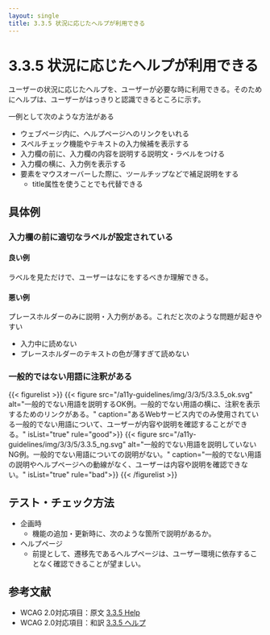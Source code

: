 ```yaml
---
layout: single
title: 3.3.5 状況に応じたヘルプが利用できる
---
```


# 3.3.5 状況に応じたヘルプが利用できる

ユーザーの状況に応じたヘルプを、ユーザーが必要な時に利用できる。そのためにヘルプは、ユーザーがはっきりと認識できるところに示す。

一例として次のような方法がある

- ウェブページ内に、ヘルプページへのリンクをいれる
- スペルチェック機能やテキストの入力候補を表示する
- 入力欄の前に、入力欄の内容を説明する説明文・ラベルをつける
- 入力欄の横に、入力例を表示する
- 要素をマウスオーバーした際に、ツールチップなどで補足説明をする
  - title属性を使うことでも代替できる

## 具体例

### 入力欄の前に適切なラベルが設定されている

#### 良い例

ラベルを見ただけで、ユーザーはなにをするべきか理解できる。

#### 悪い例

プレースホルダーのみに説明・入力例がある。これだと次のような問題が起きやすい

- 入力中に読めない
- プレースホルダーのテキストの色が薄すぎて読めない

### 一般的ではない用語に注釈がある

{{< figurelist >}}
  {{< figure
    src="/a11y-guidelines/img/3/3/5/3.3.5_ok.svg"
    alt="一般的でない用語を説明するOK例。一般的でない用語の横に、注釈を表示するためのリンクがある。"
    caption="あるWebサービス内でのみ使用されている一般的でない用語について、ユーザーが内容や説明を確認することができる。"
    isList="true"
    rule="good">}}
  {{< figure
    src="/a11y-guidelines/img/3/3/5/3.3.5_ng.svg"
    alt="一般的でない用語を説明していないNG例。一般的でない用語についての説明がない。"
    caption="一般的でない用語の説明やヘルプページへの動線がなく、ユーザーは内容や説明を確認できない。"
    isList="true"
    rule="bad">}}
{{< /figurelist >}}

## テスト・チェック方法

- 企画時
  - 機能の追加・更新時に、次のような箇所で説明があるか。
- ヘルプページ
  - 前提として、遷移先であるヘルプページは、ユーザー環境に依存することなく確認できることが望ましい。

## 参考文献

- WCAG 2.0対応項目：原文 [3.3.5 Help](https://www.w3.org/TR/UNDERSTANDING-WCAG20/minimize-error-context-help.html)
- WCAG 2.0対応項目：和訳 [3.3.5 ヘルプ](https://waic.jp/docs/UNDERSTANDING-WCAG20/minimize-error-context-help.html)
